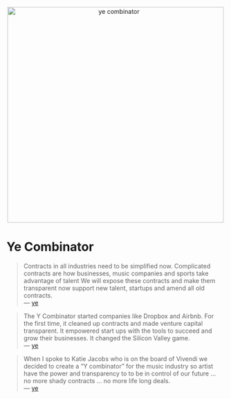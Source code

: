 <p align="center">
  <img src="https://user-images.githubusercontent.com/1016365/93299207-8e783e00-f7a9-11ea-99f2-214104800be3.jpeg" width="500" alt="ye combinator" />
</p>

# Ye Combinator

> Contracts in all industries need to be simplified now. Complicated contracts are how businesses, music companies and sports take advantage of talent We will expose these contracts and make them transparent now support new talent, startups and amend all old contracts.  
— [ye](https://twitter.com/kanyewest/status/1306020970365440009?s=20)


> The Y Combinator started companies like Dropbox and Airbnb. For the first time, it cleaned up contracts and made venture capital transparent. It empowered start ups with the tools to succeed and grow their businesses. It changed the Silicon Valley game.  
— [ye](https://twitter.com/kanyewest/status/1306020451286544384?s=20)


> When I spoke to Katie Jacobs who is on the board of Vivendi we decided to create a “Y combinator” for the music industry so artist have the power and transparency to to be in control of our future ... no more shady contracts ... no more life long deals.  
— [ye](https://twitter.com/kanyewest/status/1305977929180966913?s=20)
